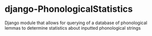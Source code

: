 django-PhonologicalStatistics
=============================

Django module that allows for querying of a database of phonological lemmas to determine statistics about inputted phonological strings
